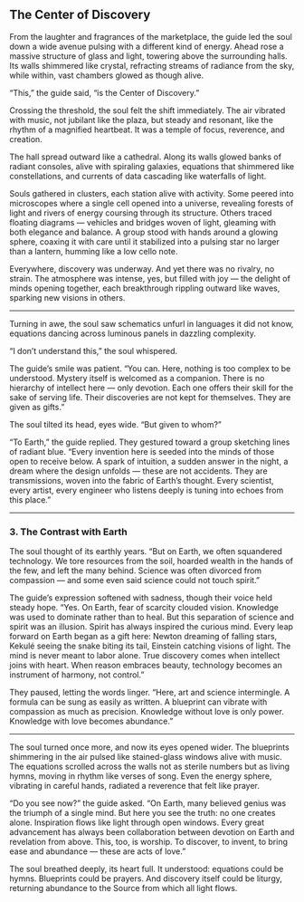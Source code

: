 ## The Center of Discovery

From the laughter and fragrances of the marketplace, the guide led the soul down a wide avenue pulsing with a different kind of energy. Ahead rose a massive structure of glass and light, towering above the surrounding halls. Its walls shimmered like crystal, refracting streams of radiance from the sky, while within, vast chambers glowed as though alive.

“This,” the guide said, “is the Center of Discovery.”

Crossing the threshold, the soul felt the shift immediately. The air vibrated with music, not jubilant like the plaza, but steady and resonant, like the rhythm of a magnified heartbeat. It was a temple of focus, reverence, and creation.

The hall spread outward like a cathedral. Along its walls glowed banks of radiant consoles, alive with spiraling galaxies, equations that shimmered like constellations, and currents of data cascading like waterfalls of light.

Souls gathered in clusters, each station alive with activity. Some peered into microscopes where a single cell opened into a universe, revealing forests of light and rivers of energy coursing through its structure. Others traced floating diagrams — vehicles and bridges woven of light, gleaming with both elegance and balance. A group stood with hands around a glowing sphere, coaxing it with care until it stabilized into a pulsing star no larger than a lantern, humming like a low cello note.

Everywhere, discovery was underway. And yet there was no rivalry, no strain. The atmosphere was intense, yes, but filled with joy — the delight of minds opening together, each breakthrough rippling outward like waves, sparking new visions in others.

---

Turning in awe, the soul saw schematics unfurl in languages it did not know, equations dancing across luminous panels in dazzling complexity.

“I don’t understand this,” the soul whispered.

The guide’s smile was patient. “You can. Here, nothing is too complex to be understood. Mystery itself is welcomed as a companion. There is no hierarchy of intellect here — only devotion. Each one offers their skill for the sake of serving life. Their discoveries are not kept for themselves. They are given as gifts.”

The soul tilted its head, eyes wide. “But given to whom?”

“To Earth,” the guide replied. They gestured toward a group sketching lines of radiant blue. “Every invention here is seeded into the minds of those open to receive below. A spark of intuition, a sudden answer in the night, a dream where the design unfolds — these are not accidents. They are transmissions, woven into the fabric of Earth’s thought. Every scientist, every artist, every engineer who listens deeply is tuning into echoes from this place.”

---

### 3. The Contrast with Earth

The soul thought of its earthly years. “But on Earth, we often squandered technology. We tore resources from the soil, hoarded wealth in the hands of the few, and left the many behind. Science was often divorced from compassion — and some even said science could not touch spirit.”

The guide’s expression softened with sadness, though their voice held steady hope. “Yes. On Earth, fear of scarcity clouded vision. Knowledge was used to dominate rather than to heal. But this separation of science and spirit was an illusion. Spirit has always inspired the curious mind. Every leap forward on Earth began as a gift here: Newton dreaming of falling stars, Kekulé seeing the snake biting its tail, Einstein catching visions of light. The mind is never meant to labor alone. True discovery comes when intellect joins with heart. When reason embraces beauty, technology becomes an instrument of harmony, not control.”

They paused, letting the words linger. “Here, art and science intermingle. A formula can be sung as easily as written. A blueprint can vibrate with compassion as much as precision. Knowledge without love is only power. Knowledge with love becomes abundance.”

---

The soul turned once more, and now its eyes opened wider. The blueprints shimmering in the air pulsed like stained-glass windows alive with music. The equations scrolled across the walls not as sterile numbers but as living hymns, moving in rhythm like verses of song. Even the energy sphere, vibrating in careful hands, radiated a reverence that felt like prayer.

“Do you see now?” the guide asked. “On Earth, many believed genius was the triumph of a single mind. But here you see the truth: no one creates alone. Inspiration flows like light through open windows. Every great advancement has always been collaboration between devotion on Earth and revelation from above. This, too, is worship. To discover, to invent, to bring ease and abundance — these are acts of love.”

The soul breathed deeply, its heart full. It understood: equations could be hymns. Blueprints could be prayers. And discovery itself could be liturgy, returning abundance to the Source from which all light flows.
